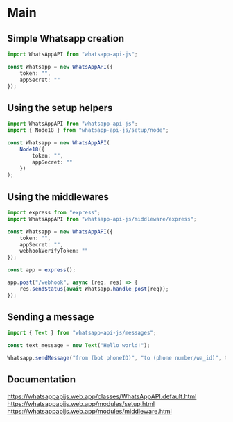 # Main

## Simple Whatsapp creation

```ts
import WhatsAppAPI from "whatsapp-api-js";

const Whatsapp = new WhatsAppAPI({
    token: "",
    appSecret: ""
});
```

## Using the setup helpers

```ts
import WhatsAppAPI from "whatsapp-api-js";
import { Node18 } from "whatsapp-api-js/setup/node";

const Whatsapp = new WhatsAppAPI(
    Node18({
        token: "",
        appSecret: ""
    })
);
```

## Using the middlewares

```ts
import express from "express";
import WhatsAppAPI from "whatsapp-api-js/middleware/express";

const Whatsapp = new WhatsAppAPI({
    token: "",
    appSecret: "",
    webhookVerifyToken: ""
});

const app = express();

app.post("/webhook", async (req, res) => {
    res.sendStatus(await Whatsapp.handle_post(req));
});
```

## Sending a message

```ts
import { Text } from "whatsapp-api-js/messages";

const text_message = new Text("Hello world!");

Whatsapp.sendMessage("from (bot phoneID)", "to (phone number/wa_id)", text_message);
```

## Documentation

https://whatsappapijs.web.app/classes/WhatsAppAPI.default.html
https://whatsappapijs.web.app/modules/setup.html
https://whatsappapijs.web.app/modules/middleware.html
